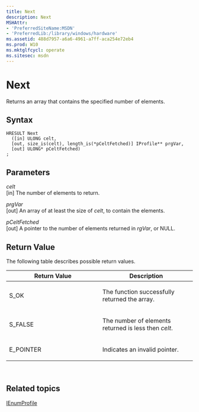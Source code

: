 ```yaml
---
title: Next
description: Next
MSHAttr:
- 'PreferredSiteName:MSDN'
- 'PreferredLib:/library/windows/hardware'
ms.assetid: 488d7957-a6a6-4961-a7ff-aca254e72eb4
ms.prod: W10
ms.mktglfcycl: operate
ms.sitesec: msdn
---
```


# Next


Returns an array that contains the specified number of elements.

## Syntax


``` syntax
HRESULT Next
  ([in] ULONG celt,
  [out, size_is(celt), length_is(*pCeltFetched)] IProfile** prgVar,
  [out] ULONG* pCeltFetched)
;
```

## Parameters


<a href="" id="celt"></a>*celt*  
\[in\] The number of elements to return.

<a href="" id="prgvar"></a>*prgVar*  
\[out\] An array of at least the size of *celt*, to contain the elements.

<a href="" id="pceltfetched"></a>*pCeltFetched*  
\[out\] A pointer to the number of elements returned in *rgVar*, or NULL.

## Return Value


The following table describes possible return values.

<table>
<colgroup>
<col width="50%" />
<col width="50%" />
</colgroup>
<thead>
<tr class="header">
<th>Return Value</th>
<th>Description</th>
</tr>
</thead>
<tbody>
<tr class="odd">
<td><p>S_OK</p></td>
<td><p>The function successfully returned the array.</p></td>
</tr>
<tr class="even">
<td><p>S_FALSE</p></td>
<td><p>The number of elements returned is less then <em>celt</em>.</p></td>
</tr>
<tr class="odd">
<td><p>E_POINTER</p></td>
<td><p>Indicates an invalid pointer.</p></td>
</tr>
</tbody>
</table>

 

## Related topics


[IEnumProfile](ienumprofile.md)

 

 







